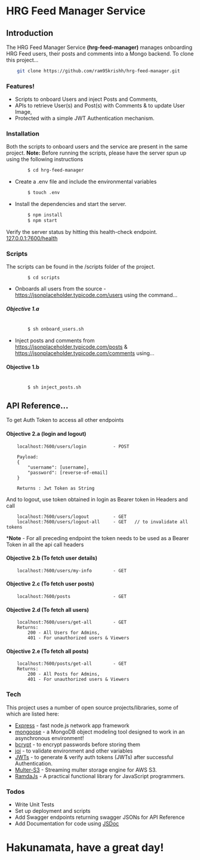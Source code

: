 # HRG Feed Manager Service

## Introduction
The HRG Feed Manager Service **(hrg-feed-manager)** manages onboarding HRG Feed users, their posts and comments into a Mongo backend. To clone this project...

```sh
    git clone https://github.com/ram95krishh/hrg-feed-manager.git
```

### Features!
  - Scripts to onboard Users and inject Posts and Comments,
  - APIs to retrieve User(s) and Post(s) with Comments & to update User Image,
  - Protected with a simple JWT Authentication mechanism.

### Installation

Both the scripts to onboard users and the service are present in the same project.
**Note:**  Before running the scripts, please have the server spun up using the following instructions
```sh
        $ cd hrg-feed-manager
```
- Create a .env file and include the environmental variables
```sh
        $ touch .env
```
- Install the dependencies and start the server.
```sh
        $ npm install
        $ npm start
```
Verify the server status by hitting this health-check endpoint.
[127.0.0.1:7600/health](127.0.0.1:7600/health)

### Scripts
The scripts can be found in the /scripts folder of the project.

```
        $ cd scripts
```
- Onboards all users from the source - https://jsonplaceholder.typicode.com/users using the command...
##### Objective 1.a
# 
```sh
        $ sh onboard_users.sh
```
- Inject posts and comments from 
https://jsonplaceholder.typicode.com/posts &
https://jsonplaceholder.typicode.com/comments using...

#### Objective 1.b
# 
```sh
        $ sh inject_posts.sh
```
## API Reference...

To get Auth Token to access all other endpoints
#### Objective 2.a (login and logout)
```
    localhost:7600/users/login          - POST
    
    Payload:
    {
        "username": [username],
        "password": [reverse-of-email]
    }
    
    Returns : Jwt Token as String
```
And to logout, use token obtained in login as Bearer token in Headers and call
```
    localhost:7600/users/logout         - GET
    localhost:7600/users/logout-all     - GET   // to invalidate all tokens
```
***Note** - For all preceding endpoint the token needs to be used as a Bearer Token in all the api call headers

#### Objective 2.b (To fetch user details)
```
    localhost:7600/users/my-info        - GET
```

#### Objective 2.c (To fetch user posts)
```
    localhost:7600/posts                - GET
```

#### Objective 2.d (To fetch all users)
```
    localhost:7600/users/get-all        - GET
    Returns:
        200 - All Users for Admins,
        401 - For unauthorized users & Viewers
```

#### Objective 2.e (To fetch all posts)
```
    localhost:7600/posts/get-all        - GET
    Returns:
        200 - All Posts for Admins,
        401 - For unauthorized users & Viewers
```


### Tech

This project uses a number of open source projects/libraries, some of which are listed here:

* [Express] - fast node.js network app framework
* [mongoose] - a MongoDB object modeling tool designed to work in an asynchronous environment!
* [bcrypt] - to encrypt passwords before storing them
* [joi] - to validate environment and other variables
* [JWTs] - to generate & verify auth tokens (JWTs) after successful Authentication.
* [Multer-S3] - Streaming multer storage engine for AWS S3.
* [RamdaJs] - A practical functional library for JavaScript programmers.

### Todos

 - Write Unit Tests
 - Set up deployment and scripts
 - Add Swagger endpoints returning swagger JSONs for API Reference
 - Add Documentation for code using [JSDoc]


# Hakunamata, have a great day!

   [Express]: <https://github.com/expressjs/express>
   [mongoose]: <https://github.com/Automattic/mongoose>
   [bcrypt]: <https://github.com/kelektiv/node.bcrypt.js>
   [joi]: <https://github.com/hapijs/joi>
   [JWTs]: <https://github.com/auth0/node-jsonwebtoken>
   [Multer-S3]: <https://github.com/badunk/multer-s3>
   [RamdaJs]: <https://github.com/ramda/ramda>
   [JSDoc]: https://github.com/jsdoc/jsdoc
